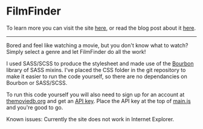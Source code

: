 FilmFinder
==========

To learn more you can visit the site [here](http://filmfinder.joncordeiro.com), or read the blog post about it [here](http://joncordeiro.com/blog/Film-Finder).

--------

Bored and feel like watching a movie, but you don't know what to watch? Simply select a genre and let FilmFinder do all the work!

I used SASS/SCSS to produce the stylesheet and made use of the [Bourbon](http://bourbon.io) library of SASS mixins. I've placed the CSS folder in the git repository to make it easier to run the code yourself, so there are no dependancies on Bourbon or SASS/SCSS.

To run this code yourself you will also need to sign up for an account at [themoviedb.org](https://www.themoviedb.org/account/signup) and get an [API key](http://docs.themoviedb.apiary.io/). Place the API key at the top of [main.js](https://github.com/jcordeiro/FilmFinder/blob/master/scripts/main.js) and you're good to go.

Known issues: Currently the site does not work in Internet Explorer.
